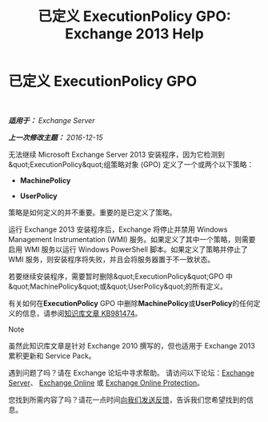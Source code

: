 ﻿---
title: '已定义 ExecutionPolicy GPO: Exchange 2013 Help'
TOCTitle: 已定义 ExecutionPolicy GPO
ms:assetid: 63de83e2-9a6b-4f57-85b9-df445bea18dd
ms:mtpsurl: https://technet.microsoft.com/zh-cn/library/ms.exch.setupreadiness.powershellexecutionpolicycheckset(v=EXCHG.150)
ms:contentKeyID: 61203676
ms.date: 05/21/2018
mtps_version: v=EXCHG.150
ms.translationtype: MT
---

# 已定义 ExecutionPolicy GPO

 

_**适用于：** Exchange Server_

_**上一次修改主题：** 2016-12-15_

无法继续 Microsoft Exchange Server 2013 安装程序，因为它检测到\&quot;ExecutionPolicy\&quot;组策略对象 (GPO) 定义了一个或两个以下策略：

  - **MachinePolicy**

  - **UserPolicy**

策略是如何定义的并不重要。重要的是已定义了策略。

运行 Exchange 2013 安装程序后，Exchange 将停止并禁用 Windows Management Instrumentation (WMI) 服务。如果定义了其中一个策略，则需要启用 WMI 服务以运行 Windows PowerShell 脚本。如果定义了策略并停止了 WMI 服务，则安装程序将失败，并且会将服务器置于不一致状态。

若要继续安装程序，需要暂时删除\&quot;ExecutionPolicy\&quot;GPO 中\&quot;MachinePolicy\&quot;或\&quot;UserPolicy\&quot;的所有定义。

有关如何在**ExecutionPolicy** GPO 中删除**MachinePolicy**或**UserPolicy**的任何定义的信息，请参阅[知识库文章 KB981474](https://go.microsoft.com/fwlink/?linkid=3052&kbid=981474)。

> [!NOTE]  
> 虽然此知识库文章是针对 Exchange 2010 撰写的，但也适用于 Exchange 2013 累积更新和 Service Pack。


遇到问题了吗？请在 Exchange 论坛中寻求帮助。 请访问以下论坛：[Exchange Server](https://go.microsoft.com/fwlink/p/?linkid=60612)、 [Exchange Online](https://go.microsoft.com/fwlink/p/?linkid=267542) 或 [Exchange Online Protection](https://go.microsoft.com/fwlink/p/?linkid=285351)。

您找到所需内容了吗？请花一点时间[向我们发送反馈](mailto:exsetuphelpfeedback@microsoft.com?subject=exchange%202013%20setup%20help%20feedbac)，告诉我们您希望找到的信息。

